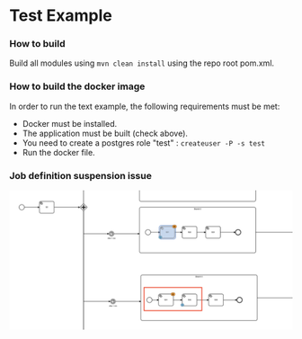 Test Example
===

### How to build
Build all modules using `mvn clean install` using the repo root pom.xml.

### How to build the docker image

In order to run the text example, the following requirements must be met:
- Docker must be installed.
- The application must be built (check above).
- You need to create a postgres role "test" : `createuser -P -s test`
- Run the docker file.

### Job definition suspension issue
![alt text](job-definition-suspension-issue.png)
